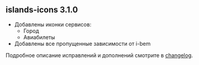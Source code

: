 islands-icons 3.1.0
-------------------

 * Добавлены иконки сервисов:
   * Город
   * Авиабилеты
 * Добавлены все пропущенные зависимости от i-bem

Подробное описание исправлений и дополнений смотрите в [changelog](3.1.0-changelog.md).
